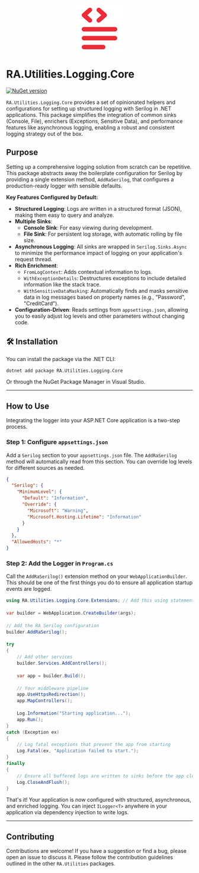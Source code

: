 <p align="center">
  <img src="../../Assets/Images/logging.svg" alt="RA.Utilities.Logging.Core Logo" width="128">
</p>

# RA.Utilities.Logging.Core

[![NuGet version](https://img.shields.io/nuget/v/RA.Utilities.Logging.Core?logo=nuget&label=NuGet)](https://www.nuget.org/packages/RA.Utilities.Logging.Core/)

`RA.Utilities.Logging.Core` provides a set of opinionated helpers and configurations for setting up structured logging with Serilog in .NET applications. This package simplifies the integration of common sinks (Console, File), enrichers (Exceptions, Sensitive Data), and performance features like asynchronous logging, enabling a robust and consistent logging strategy out of the box.

## Purpose

Setting up a comprehensive logging solution from scratch can be repetitive. This package abstracts away the boilerplate configuration for Serilog by providing a single extension method, `AddRaSerilog`, that configures a production-ready logger with sensible defaults.

**Key Features Configured by Default:**

- **Structured Logging**: Logs are written in a structured format (JSON), making them easy to query and analyze.
- **Multiple Sinks**:
  - **Console Sink**: For easy viewing during development.
  - **File Sink**: For persistent log storage, with automatic rolling by file size.
- **Asynchronous Logging**: All sinks are wrapped in `Serilog.Sinks.Async` to minimize the performance impact of logging on your application's request thread.
- **Rich Enrichment**:
  - `FromLogContext`: Adds contextual information to logs.
  - `WithExceptionDetails`: Destructures exceptions to include detailed information like the stack trace.
  - `WithSensitiveDataMasking`: Automatically finds and masks sensitive data in log messages based on property names (e.g., "Password", "CreditCard").
- **Configuration-Driven**: Reads settings from `appsettings.json`, allowing you to easily adjust log levels and other parameters without changing code.

## 🛠️ Installation

You can install the package via the .NET CLI:

```sh
dotnet add package RA.Utilities.Logging.Core
```

Or through the NuGet Package Manager in Visual Studio.

---

## How to Use

Integrating the logger into your ASP.NET Core application is a two-step process.

### Step 1: Configure `appsettings.json`

Add a `Serilog` section to your `appsettings.json` file. The `AddRaSerilog` method will automatically read from this section. You can override log levels for different sources as needed.

```json
{
  "Serilog": {
    "MinimumLevel": {
      "Default": "Information",
      "Override": {
        "Microsoft": "Warning",
        "Microsoft.Hosting.Lifetime": "Information"
      }
    }
  },
  "AllowedHosts": "*"
}
```

### Step 2: Add the Logger in `Program.cs`

Call the `AddRaSerilog()` extension method on your `WebApplicationBuilder`. This should be one of the first things you do to ensure all application startup events are logged.

```csharp
using RA.Utilities.Logging.Core.Extensions; // Add this using statement

var builder = WebApplication.CreateBuilder(args);

// Add the RA Serilog configuration
builder.AddRaSerilog();

try
{
    // Add other services
    builder.Services.AddControllers();

    var app = builder.Build();

    // Your middleware pipeline
    app.UseHttpsRedirection();
    app.MapControllers();

    Log.Information("Starting application...");
    app.Run();
}
catch (Exception ex)
{
    // Log fatal exceptions that prevent the app from starting
    Log.Fatal(ex, "Application failed to start.");
}
finally
{
    // Ensure all buffered logs are written to sinks before the app closes
    Log.CloseAndFlush();
}
```

That's it! Your application is now configured with structured, asynchronous, and enriched logging. You can inject `ILogger<T>` anywhere in your application via dependency injection to write logs.

---

## Contributing

Contributions are welcome! If you have a suggestion or find a bug, please open an issue to discuss it. Please follow the contribution guidelines outlined in the other `RA.Utilities` packages.

